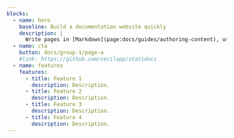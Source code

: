 ```yaml
---
blocks:
  - name: hero
    baseline: Build a documentation website quickly
    description: |
      Write pages in [Markdown](page:docs/guides/authoring-content), use [Twig templates](https://twig.symfony.com) and enjoy the power of [Cecil](https://cecil.app).
  - name: cta
    button: docs/group-1/page-a
    #link: https://github.com/cecilapp/statidocs
  - name: features
    features:
      - title: Feature 1
        description: Description.
      - title: Feature 2
        description: Description.
      - title: Feature 3
        description: Description.
      - title: Feature 4
        description: Description.
---
```

